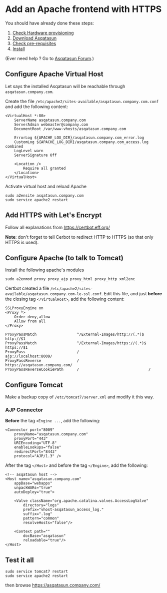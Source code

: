 # Add an Apache frontend with HTTPS

You should have already done these steps:

1. [Check Hardware provisioning](Hardware_network_provisioning.md)
2. [Download Asqatasun](Download.md)
3. [Check pre-requisites](Pre-requisites.md)
4. [Install](Installation.md)

(Ever need help ? Go to [Asqatasun Forum](http://forum.asqatasun.org).)

## Configure Apache Virtual Host

Let says the installed Asqatasun will be reachable through `asqatasun.company.com`. 

Create the file `/etc/apache2/sites-available/asqatasun.company.com.conf` and add the following content:

```
<VirtualHost *:80>
	ServerName asqatasun.company.com
	ServerAdmin webmaster@company.com
	DocumentRoot /var/www-vhosts/asqatasun.company.com

	ErrorLog ${APACHE_LOG_DIR}/asqatasun.company.com_error.log
	CustomLog ${APACHE_LOG_DIR}/asqatasun.company.com_access.log combined
    LogLevel warn
	ServerSignature Off

	<Location />
		Require all granted
	</Location>
</VirtualHost>
```

Activate virtual host and reload Apache

```
sudo a2ensite asqatasun.company.com
sudo service apache2 restart
```

## Add HTTPS with Let's Encrypt

Follow all explanations from https://certbot.eff.org/

**Note**: don't forget to tell Cerbot to redirect HTTP to HTTPS (so that only HTTPS is used).

## Configure Apache (to talk to Tomcat)

Install the following apache's modules

```shell
sudo a2enmod proxy proxy_ajp proxy_html proxy_http xml2enc
```

Certbot created a file `/etc/apache2/sites-available/asqatasun.company.com-le-ssl.conf`.
Edit this file, and just **before** the closing tag `</VirtualHost>`, add the following content:
 
```
SSLProxyEngine on
<Proxy *>
    Order deny,allow
    Allow from all
</Proxy>

ProxyPassMatch                  ^/External-Images/http://(.*)$  http://$1
ProxyPassMatch                  ^/External-Images/https://(.*)$ https://$1
ProxyPass                       /                               ajp://localhost:8009/
ProxyPassReverse                /                               https://asqatasun.company.com/
ProxyPassReverseCookiePath      /                               /
```

## Configure Tomcat

Make a backup copy of `/etc/tomcat7/server.xml` and modify it this way.

### AJP Connector

**Before** the tag `<Engine ...`, add the following:

```
<Connector port="8009"
    proxyName="asqatasun.company.com"
    proxyPort="443"
    URIEncoding="UTF-8"
    enableLookups="false"
    redirectPort="8443"
    protocol="AJP/1.3" />
```

After the tag `</Host>` and before the tag `</Engine>`, add the following:

```
<!-- asqatasun host -->
<Host name="asqatasun.company.com" 
    appBase="webapps"
    unpackWARs="true"
    autoDeploy="true">
    
    <Valve className="org.apache.catalina.valves.AccessLogValve"
        directory="logs"
        prefix="vhost-asqatasun_access_log."
        suffix=".log"
        pattern="common"
        resolveHosts="false"/>
    
    <Context path=""
        docBase="asqatasun"
        reloadable="true"/>
</Host>
```

## Test it all

```shell
sudo service tomcat7 restart
sudo service apache2 restart
```

then browse https://asqatasun.company.com/